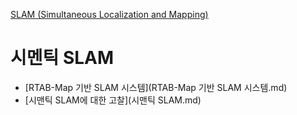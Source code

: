 [SLAM (Simultaneous Localization and Mapping)](../index.md)
# 시멘틱 SLAM
- [RTAB-Map 기반 SLAM 시스템](RTAB-Map 기반 SLAM 시스템.md)
- [시맨틱 SLAM에 대한 고찰](시맨틱 SLAM.md)
